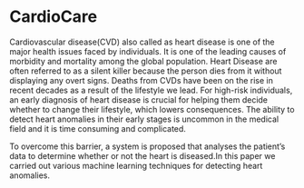 # CardioCare
Cardiovascular disease(CVD) also called as heart disease is one of the major health issues faced by individuals. It is one of the leading causes of morbidity and mortality among the global population. Heart Disease are often referred to as a silent killer because the person dies from it without displaying any overt signs. Deaths from CVDs have been on the rise in recent decades as a result of the lifestyle we lead. For high-risk individuals, an early diagnosis of heart disease is crucial for helping them decide whether to change their lifestyle, which lowers consequences. The ability to detect heart anomalies in their early stages is uncommon in the medical field and it is time consuming and complicated.

To overcome this barrier, a system is proposed that analyses the patient’s data to determine whether or not the heart is diseased.In this paper
we carried out various machine learning techniques for detecting heart anomalies.
